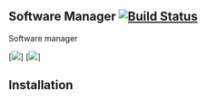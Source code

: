 Software Manager [![Build Status](https://travis-ci.org/loonghao/software_manager.png)](https://travis-ci.org/loonghao/software_manager)
----------------
Software manager

[![](https://github.com/loonghao/software_manager/blob/master/software_manager/resources/screen1.png)]
[![](https://github.com/loonghao/software_manager/blob/master/software_manager/resources/screen.png)]


Installation
------------

